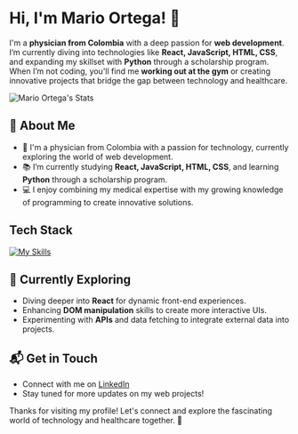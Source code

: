 # Hi, I'm Mario Ortega! 👋

I'm a **physician from Colombia** with a deep passion for **web development**. I’m currently diving into technologies like **React, JavaScript, HTML, CSS**, and expanding my skillset with **Python** through a scholarship program. When I’m not coding, you'll find me **working out at the gym** or creating innovative projects that bridge the gap between technology and healthcare.

![Mario Ortega's Stats](https://github-readme-stats.vercel.app/api?username=marioortega&theme=vue-dark&show_icons=true&hide_border=true&count_private=true)

## 🚀 About Me

- 🔭 I'm a physician from Colombia with a passion for technology, currently exploring the world of web development.
- 📚 I’m currently studying **React, JavaScript, HTML, CSS**, and learning **Python** through a scholarship program.
- 💻 I enjoy combining my medical expertise with my growing knowledge of programming to create innovative solutions.

## Tech Stack
[![My Skills](https://skillicons.dev/icons?i=js,html,css,react,python)](https://skillicons.dev)

## 🌱 Currently Exploring

- Diving deeper into **React** for dynamic front-end experiences.
- Enhancing **DOM manipulation** skills to create more interactive UIs.
- Experimenting with **APIs** and data fetching to integrate external data into projects.


## 📬 Get in Touch

- Connect with me on [LinkedIn]([https://www.linkedin.com](https://www.linkedin.com/in/mario-alejandro-ortega-palma-7451702b3/))
- Stay tuned for more updates on my web projects!

Thanks for visiting my profile! Let's connect and explore the fascinating world of technology and healthcare together. 🚀


<!--
**xMarioOP/xMarioOP** is a ✨ _special_ ✨ repository because its `README.md` (this file) appears on your GitHub profile.

Here are some ideas to get you started:

- 🔭 I’m currently working on ...
- 🌱 I’m currently learning ...
- 👯 I’m looking to collaborate on ...
- 🤔 I’m looking for help with ...
- 💬 Ask me about ...
- 📫 How to reach me: ...
- 😄 Pronouns: ...
- ⚡ Fun fact: ...
-->
